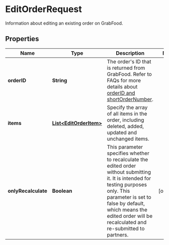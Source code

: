 

# EditOrderRequest

Information about editing an existing order on GrabFood. 

## Properties

| Name | Type | Description | Notes |
|------------ | ------------- | ------------- | -------------|
|**orderID** | **String** | The order&#39;s ID that is returned from GrabFood. Refer to FAQs for more details about [orderID and shortOrderNumber](#section/Order/What&#39;s-the-difference-between-orderID-and-shortOrderNumber). |  |
|**items** | [**List&lt;EditOrderItem&gt;**](EditOrderItem.md) | Specify the array of all items in the order, including deleted, added, updated and unchanged items. |  |
|**onlyRecalculate** | **Boolean** | This parameter specifies whether to recalculate the edited order without submitting it. It is intended for testing purposes only. This parameter is set to false by default, which means the edited order will be recalculated and re-submitted to partners.  |  [optional] |



